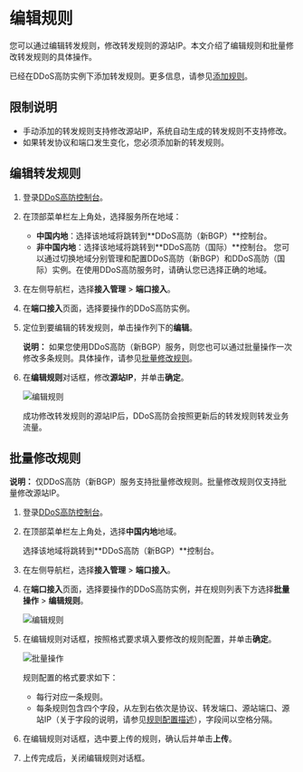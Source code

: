 # 编辑规则

您可以通过编辑转发规则，修改转发规则的源站IP。本文介绍了编辑规则和批量修改转发规则的具体操作。

已经在DDoS高防实例下添加转发规则。更多信息，请参见[添加规则](/intl.zh-CN/DDoS高防（新BGP&国际）用户指南/接入DDoS高防/端口接入/添加规则.md)。

## 限制说明

-   手动添加的转发规则支持修改源站IP，系统自动生成的转发规则不支持修改。
-   如果转发协议和端口发生变化，您必须添加新的转发规则。

## 编辑转发规则

1.  登录[DDoS高防控制台](https://yundun.console.aliyun.com/?p=ddoscoo)。

2.  在顶部菜单栏左上角处，选择服务所在地域：

    -   **中国内地**：选择该地域将跳转到**DDoS高防（新BGP）**控制台。
    -   **非中国内地**：选择该地域将跳转到**DDoS高防（国际）**控制台。
    您可以通过切换地域分别管理和配置DDoS高防（新BGP）和DDoS高防（国际）实例。在使用DDoS高防服务时，请确认您已选择正确的地域。

3.  在左侧导航栏，选择**接入管理** \> **端口接入**。

4.  在**端口接入**页面，选择要操作的DDoS高防实例。

5.  定位到要编辑的转发规则，单击操作列下的**编辑**。

    **说明：** 如果您使用DDoS高防（新BGP）服务，则您也可以通过批量操作一次修改多条规则。具体操作，请参见[批量修改规则](#section_ri4_j41_ii8)。

6.  在**编辑规则**对话框，修改**源站IP**，并单击**确定**。

    ![编辑规则](https://static-aliyun-doc.oss-accelerate.aliyuncs.com/assets/img/zh-CN/7952847061/p67664.png)

    成功修改转发规则的源站IP后，DDoS高防会按照更新后的转发规则转发业务流量。


## 批量修改规则

**说明：** 仅DDoS高防（新BGP）服务支持批量修改规则。批量修改规则仅支持批量修改源站IP。

1.  登录[DDoS高防控制台](https://yundun.console.aliyun.com/?p=ddoscoo)。

2.  在顶部菜单栏左上角处，选择**中国内地**地域。

    选择该地域将跳转到**DDoS高防（新BGP）**控制台。

3.  在左侧导航栏，选择**接入管理** \> **端口接入**。

4.  在**端口接入**页面，选择要操作的DDoS高防实例，并在规则列表下方选择**批量操作** \> **编辑规则**。

    ![编辑规则](https://static-aliyun-doc.oss-accelerate.aliyuncs.com/assets/img/zh-CN/7952847061/p190185.png)

5.  在编辑规则对话框，按照格式要求填入要修改的规则配置，并单击**确定**。

    ![批量操作](https://static-aliyun-doc.oss-accelerate.aliyuncs.com/assets/img/zh-CN/7952847061/p67639.png)

    规则配置的格式要求如下：

    -   每行对应一条规则。
    -   每条规则包含四个字段，从左到右依次是协议、转发端口、源站端口、源站IP（关于字段的说明，请参见[规则配置描述](/intl.zh-CN/DDoS高防（新BGP&国际）用户指南/接入DDoS高防/端口接入/添加规则.mdtable_cmg_aw2_bd3)），字段间以空格分隔。
6.  在编辑规则对话框，选中要上传的规则，确认后并单击**上传**。

7.  上传完成后，关闭编辑规则对话框。


